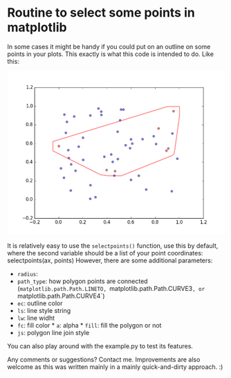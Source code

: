 # Routine to select some points in matplotlib

In some cases it might be handy if you could put on an outline on some points in your plots. This exactly is what this code is intended to do. Like this:

![Example](/example.png)

It is relatively easy to use the `selectpoints()` function, use this by default, where the second variable should be a list of your point coordinates:
	selectpoints(ax, points)
However, there are some additional parameters:
* `radius`: 
* `path_type`: how polygon points are connected (`matplotlib.path.Path.LINETO, `matplotlib.path.Path.CURVE3`, or `matplotlib.path.Path.CURVE4`) 
* `ec`: outline color
* `ls`: line style string
* `lw`: line widht
* `fc`: fill color
* `a`: alpha
* `fill`: fill the polygon or not
* `js`: polygon line join style

You can also play around with the example.py to test its features.

Any comments or suggestions? Contact me. Improvements are also welcome as this was written mainly in a mainly quick-and-dirty approach. :)
